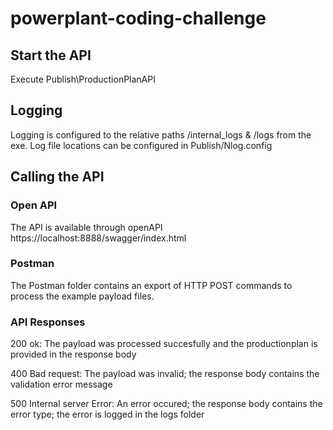 # powerplant-coding-challenge


## Start the API

Execute Publish\ProductionPlanAPI

## Logging

Logging is configured to the relative paths /internal_logs & /logs from the exe.
Log file locations can be configured in Publish/Nlog.config


## Calling the API

### Open API
The API is available through openAPI
https://localhost:8888/swagger/index.html

### Postman

The Postman folder contains an export of HTTP POST commands to process the example payload files.

### API Responses

200 ok: The payload was processed succesfully and the productionplan is provided in the response body

400 Bad request: The payload was invalid; the response body contains the validation error message

500 Internal server Error: An error occured; the response body contains the error type; the error is logged in the logs folder


